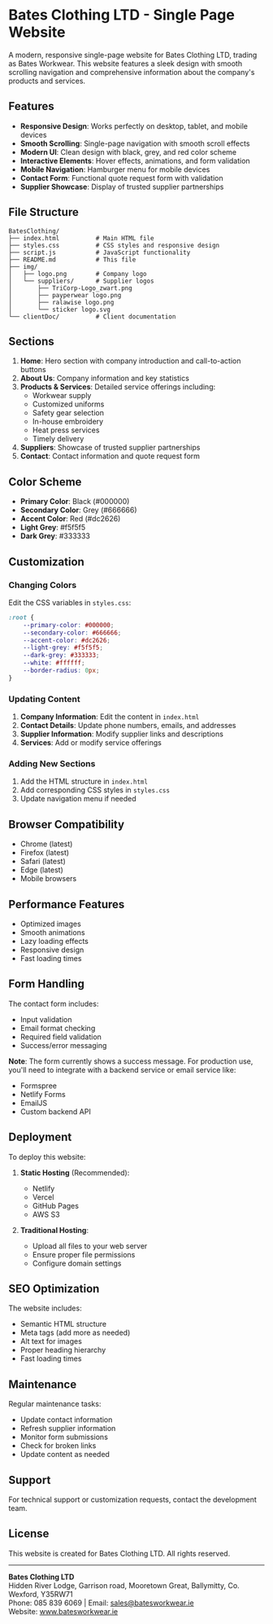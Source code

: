 # Bates Clothing LTD - Single Page Website

A modern, responsive single-page website for Bates Clothing LTD, trading as Bates Workwear. This website features a sleek design with smooth scrolling navigation and comprehensive information about the company's products and services.

## Features

- **Responsive Design**: Works perfectly on desktop, tablet, and mobile devices
- **Smooth Scrolling**: Single-page navigation with smooth scroll effects
- **Modern UI**: Clean design with black, grey, and red color scheme
- **Interactive Elements**: Hover effects, animations, and form validation
- **Mobile Navigation**: Hamburger menu for mobile devices
- **Contact Form**: Functional quote request form with validation
- **Supplier Showcase**: Display of trusted supplier partnerships

## File Structure

```
BatesClothing/
├── index.html          # Main HTML file
├── styles.css          # CSS styles and responsive design
├── script.js           # JavaScript functionality
├── README.md           # This file
├── img/
│   ├── logo.png        # Company logo
│   └── suppliers/      # Supplier logos
│       ├── TriCorp-Logo_zwart.png
│       ├── payperwear logo.png
│       ├── ralawise logo.png
│       └── sticker logo.svg
└── clientDoc/          # Client documentation
```

## Sections

1. **Home**: Hero section with company introduction and call-to-action buttons
2. **About Us**: Company information and key statistics
3. **Products & Services**: Detailed service offerings including:
   - Workwear supply
   - Customized uniforms
   - Safety gear selection
   - In-house embroidery
   - Heat press services
   - Timely delivery
4. **Suppliers**: Showcase of trusted supplier partnerships
5. **Contact**: Contact information and quote request form

## Color Scheme

- **Primary Color**: Black (#000000)
- **Secondary Color**: Grey (#666666)
- **Accent Color**: Red (#dc2626)
- **Light Grey**: #f5f5f5
- **Dark Grey**: #333333

## Customization

### Changing Colors
Edit the CSS variables in `styles.css`:

```css
:root {
    --primary-color: #000000;
    --secondary-color: #666666;
    --accent-color: #dc2626;
    --light-grey: #f5f5f5;
    --dark-grey: #333333;
    --white: #ffffff;
    --border-radius: 0px;
}
```

### Updating Content
1. **Company Information**: Edit the content in `index.html`
2. **Contact Details**: Update phone numbers, emails, and addresses
3. **Supplier Information**: Modify supplier links and descriptions
4. **Services**: Add or modify service offerings

### Adding New Sections
1. Add the HTML structure in `index.html`
2. Add corresponding CSS styles in `styles.css`
3. Update navigation menu if needed

## Browser Compatibility

- Chrome (latest)
- Firefox (latest)
- Safari (latest)
- Edge (latest)
- Mobile browsers

## Performance Features

- Optimized images
- Smooth animations
- Lazy loading effects
- Responsive design
- Fast loading times

## Form Handling

The contact form includes:
- Input validation
- Email format checking
- Required field validation
- Success/error messaging

**Note**: The form currently shows a success message. For production use, you'll need to integrate with a backend service or email service like:
- Formspree
- Netlify Forms
- EmailJS
- Custom backend API

## Deployment

To deploy this website:

1. **Static Hosting** (Recommended):
   - Netlify
   - Vercel
   - GitHub Pages
   - AWS S3

2. **Traditional Hosting**:
   - Upload all files to your web server
   - Ensure proper file permissions
   - Configure domain settings

## SEO Optimization

The website includes:
- Semantic HTML structure
- Meta tags (add more as needed)
- Alt text for images
- Proper heading hierarchy
- Fast loading times

## Maintenance

Regular maintenance tasks:
- Update contact information
- Refresh supplier information
- Monitor form submissions
- Check for broken links
- Update content as needed

## Support

For technical support or customization requests, contact the development team.

## License

This website is created for Bates Clothing LTD. All rights reserved.

---

**Bates Clothing LTD**  
Hidden River Lodge, Garrison road, Mooretown Great, Ballymitty, Co. Wexford, Y35RW71  
Phone: 085 839 6069 | Email: sales@batesworkwear.ie  
Website: www.batesworkwear.ie 